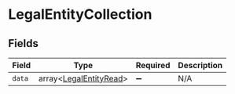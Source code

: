 # LegalEntityCollection


## Fields

| Field                                                            | Type                                                             | Required                                                         | Description                                                      |
| ---------------------------------------------------------------- | ---------------------------------------------------------------- | ---------------------------------------------------------------- | ---------------------------------------------------------------- |
| `data`                                                           | array<[LegalEntityRead](../../models/shared/LegalEntityRead.md)> | :heavy_minus_sign:                                               | N/A                                                              |